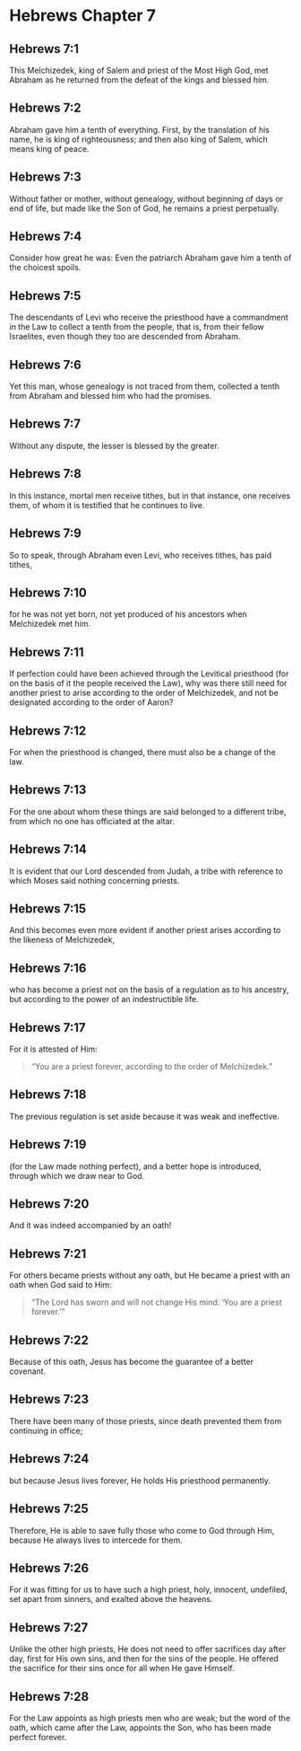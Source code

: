# Hebrews Chapter 7

## Hebrews 7:1

This Melchizedek, king of Salem and priest of the Most High God, met Abraham as he returned from the defeat of the kings and blessed him.

## Hebrews 7:2

Abraham gave him a tenth of everything. First, by the translation of his name, he is king of righteousness; and then also king of Salem, which means king of peace.

## Hebrews 7:3

Without father or mother, without genealogy, without beginning of days or end of life, but made like the Son of God, he remains a priest perpetually.

## Hebrews 7:4

Consider how great he was: Even the patriarch Abraham gave him a tenth of the choicest spoils.

## Hebrews 7:5

The descendants of Levi who receive the priesthood have a commandment in the Law to collect a tenth from the people, that is, from their fellow Israelites, even though they too are descended from Abraham.

## Hebrews 7:6

Yet this man, whose genealogy is not traced from them, collected a tenth from Abraham and blessed him who had the promises.

## Hebrews 7:7

Without any dispute, the lesser is blessed by the greater.

## Hebrews 7:8

In this instance, mortal men receive tithes, but in that instance, one receives them, of whom it is testified that he continues to live.

## Hebrews 7:9

So to speak, through Abraham even Levi, who receives tithes, has paid tithes,

## Hebrews 7:10

for he was not yet born, not yet produced of his ancestors when Melchizedek met him.

## Hebrews 7:11

If perfection could have been achieved through the Levitical priesthood (for on the basis of it the people received the Law), why was there still need for another priest to arise according to the order of Melchizedek, and not be designated according to the order of Aaron?

## Hebrews 7:12

For when the priesthood is changed, there must also be a change of the law.

## Hebrews 7:13

For the one about whom these things are said belonged to a different tribe, from which no one has officiated at the altar.

## Hebrews 7:14

It is evident that our Lord descended from Judah, a tribe with reference to which Moses said nothing concerning priests.

## Hebrews 7:15

And this becomes even more evident if another priest arises according to the likeness of Melchizedek,

## Hebrews 7:16

who has become a priest not on the basis of a regulation as to his ancestry, but according to the power of an indestructible life.

## Hebrews 7:17

For it is attested of Him:

> “You are a priest forever,
> according to the order of Melchizedek.”

## Hebrews 7:18

The previous regulation is set aside because it was weak and ineffective.

## Hebrews 7:19

(for the Law made nothing perfect), and a better hope is introduced, through which we draw near to God.

## Hebrews 7:20

And it was indeed accompanied by an oath!

## Hebrews 7:21

For others became priests without any oath, but He became a priest with an oath when God said to Him:

> “The Lord has sworn
> and will not change His mind:
> ‘You are a priest forever.’”

## Hebrews 7:22

Because of this oath, Jesus has become the guarantee of a better covenant.

## Hebrews 7:23

There have been many of those priests, since death prevented them from continuing in office;

## Hebrews 7:24

but because Jesus lives forever, He holds His priesthood permanently.

## Hebrews 7:25

Therefore, He is able to save fully those who come to God through Him, because He always lives to intercede for them.

## Hebrews 7:26

For it was fitting for us to have such a high priest, holy, innocent, undefiled, set apart from sinners, and exalted above the heavens.

## Hebrews 7:27

Unlike the other high priests, He does not need to offer sacrifices day after day, first for His own sins, and then for the sins of the people. He offered the sacrifice for their sins once for all when He gave Himself.

## Hebrews 7:28

For the Law appoints as high priests men who are weak; but the word of the oath, which came after the Law, appoints the Son, who has been made perfect forever.
